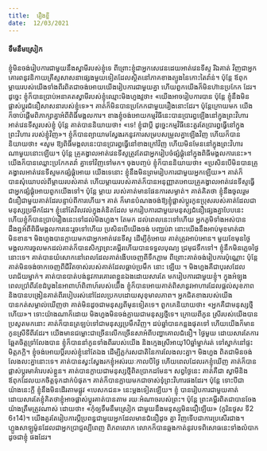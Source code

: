 ```yaml
---
title:  រឿងខ្លី
date:  12/03/2021
---
```


#### ទឹមនឹមស្រៀក

ខ្ញុំមិនចង់រៀបការជាមួយនឹងស្វាមីរបស់ខ្ញុំទេ ពីព្រោះខ្ញុំជាអ្នកសេវេនដេយអាត់វេនទីស្ទ រីឯគាត់ វិញជាអ្នកគោរពនូវនិកាយគ្រីស្ទសាសនាផ្សេងមួយទៀតដែលស្ថិតនៅភាគខាងត្បូងនៃកោះតៃវ៉ាន់។ ប៉ុន្តែ ឪពុកម្តាយរបស់យើងទាំងពីរពិតជាចង់អោយយើងរៀបការជាមួយគ្នា ហើយពួកយើងក៏មិនហ៊ានប្រកែក ដែរ។ ដូច្នេះ ខ្ញុំក៏បានប្រាប់អនាគតស្វាមីរបស់ខ្ញុំឈ្មោះមិងហួងវួថា៖ «យើងអាចរៀបការបាន ប៉ុន្តែ ខ្ញុំនឹងមិន ផ្លាស់ប្តូរជំនឿសាសនារបស់ខ្ញុំទេ»។ គាត់ក៏មិនបានប្រកែកជាមួយរឿងនោះដែរ។ ប៉ុន្តែក្រោយមក យើង ក៏ចាប់ផ្តើមពិភាក្សាគ្នាអំពីពិធីមង្គលការ។ ខាងខ្ញុំចង់អោយកម្មវិធីនេះបានប្រារព្ធឡើងនៅក្នុងព្រះវិហារ អាត់វេនទីស្ទរបស់ខ្ញុំ ប៉ុន្តែ គាត់បាននិយាយថា៖ «ទេ! ខ្ញុំជាប្តី ដូច្នេះកម្មវិធីនេះគួរតែប្រារព្ធធ្វើនៅក្នុងព្រះវិហារ របស់ខ្ញុំវិញ»។ ខ្ញុំក៏បានព្យាយាមស្វែងរកនូវការសម្របសម្រួលគ្នាឡើងវិញ ហើយក៏បាននិយាយថា៖ «សូម ឱ្យពិធីមង្គលនេះបានប្រារព្ធធ្វើនៅខាងក្រៅវិញ ហើយមិនមែននៅក្នុងព្រះវិហារណាមួយនោះឡើយ។ ប៉ុន្តែ គ្រូគង្វាលអាត់វេនទីស្ទត្រូវតែជាអ្នករៀបចំផ្សំផ្គុំនៅក្នុងពិធីមង្គលការនេះ»។ យើងក៏បានឈ្លោះប្រកែកតវ៉ា គ្នាទៅវិញទៅមក។ ចុងបញ្ចប់ ខ្ញុំក៏បាននិយាយថា៖ «ប្រសិនបើមិនបានគ្រូគង្វាលអាត់វេនទីស្ទមកផ្សំផ្គុំអោយ យើងទេនោះ ខ្ញុំនឹងមិនព្រមរៀបការជាមួយអ្នកឡើយ»។ គាត់ក៏បានសុំយោបល់ពីម្តាយរបស់គាត់ ហើយម្តាយរបស់គាត់ក៏បានអនុញ្ញាតអោយគ្រូគង្វាលអាត់វេនទីស្ទធ្វើជាអ្នកផ្សំផ្គុំអោយពួកយើងទៅ។ ប៉ុន្តែ ម្តាយ របស់គាត់មានផែនការសម្ងាត់។ គាត់គិតថា ខ្ញុំនឹងចូលរួមជំនឿជាមួយគាត់ដែរបន្ទាប់ពីការហើយ។ គាត់ ក៏មានបំណងចង់ឱ្យខ្ញុំផ្លាស់ប្តូរកូនប្រុសរបស់គាត់ដែលជាមនុស្សប្រមឹកដែរ។ ខ្ញុំនៅតែវិលវល់ក្នុងគំនិតដែល មករៀបការជាមួយមនុស្សជំនឿផ្សេងគ្នាបែបនេះ ហើយខ្ញុំក៏បានប្រាប់រឿងនេះទៅដល់មិងហួង។ តែមក ដល់ពេលនេះទៅហើយ អ្នកភូមិទាំងអស់បានដឹងឮអំពីពិធីមង្គលការនេះរួចទៅហើយ ប្រសិនបើយើងចង់ បពា្ឈប់វា នោះយើងនឹងអាប់មុខមាត់ជាមិនខាន។ មិងហួងបានក្លាយមកជាអ្នកអាត់វេនទីស្ទ ដើម្បីកុំអោយ គាត់ត្រូវអាប់អោន។ មួយខែមុនថ្ងៃមង្គលការចូលមកដល់គាត់ក៏បានសិក្សាព្រះគម្ពីរហើយបានទទួលបុណ្យ ជ្រមុជទឹកទៅ។ ខ្ញុំនឹកមិនភ្លេចថ្ងៃនោះទេ។ គាត់បានយំសោកនៅពេលដែលគាត់ងើបចេញពីទឹកភ្លាម ពីព្រោះគាត់ចង់រៀបការប៉ុណ្ណោះ ប៉ុន្តែ គាត់មិនចង់ចាកចេញពីជីវិតចាស់របស់គាត់ដែលធ្លាប់ប្រមឹក នោះ ឡើយ ។ មិងហួងគឺជាបុរសដែលបរាជ័យម្នាក់។ គាត់បានបាត់បង់នូវការគោរពខ្លួនឯងដោយសារតែ មករៀបការជាមួយខ្ញុំ។ ក្នុងអំឡុងពេលប្រាំពីរខែដំបូងនៃអាពាហ៍ពិពាហ៍របស់យើង ខ្ញុំក៏បានអោយគាត់ពិសានូវអាហារដែលផ្តល់សុខភាព និងបានបង្រៀនគាត់ពីរបៀបរស់នៅដែលប្រកបដោយសុខុមាលភាព។ អ្នកជិតខាងរបស់យើងបានកត់សម្គាល់ឃើញថា គាត់មិនដូចជាមនុស្សពីមុនទៀតទេ។ ពួកគេនិយាយថា៖ «អ្នកគឺជាមនុស្សថ្មីហើយ»។ ទោះយ៉ាងណាក៏ដោយ មិងហួងមិនចង់ក្លាយជាមនុស្សថ្មីទេ។ ក្រោយពីកូន ស្រីរបស់យើងបានប្រសូតមកនោះ គាត់ក៏បានត្រឡប់ទៅជាមនុស្សប្រមឹកវិញ។ ដប់ឆ្នាំបានកន្លងផុតទៅ ហើយយើងក៏មានកូនស្រីទីពីរដែរ។ យើងមានជម្លោះជាច្រើនលើកច្រើនសាអំពីបញ្ហាគោលជំនឿ។ ថ្ងៃមួយ ដោយសារតែការឆ្អែតចិត្តទ្រាំលែងបាន ខ្ញុំក៏បាននាំកូនទាំងពីររបស់យើង និងក្មេងស្រីអាយុ10ឆ្នាំម្នាក់រត់ ទៅស្នាក់នៅផ្ទះមិត្តភក្តិ។ ខ្ញុំចង់អោយប្តីរបស់ខ្ញុំនៅតែឯង ដើម្បីភ្លក់រសជាតិនៃការលែងលះគ្នា។ មិងហួង ពិតជាមិនចង់លែងលះគ្នានោះទេ។ គាត់បានស្វះស្វែងរកខ្ញុំអស់រយៈកាលបីថ្ងៃ ហើយពេលដែលរកខ្ញុំឃើញ គាត់ក៏បានផ្លាស់ប្តូរមាគ៌ារបស់ខ្លួន។ គាត់បានក្លាយជាមនុស្សថ្មីពិតប្រាកដមែន។ សព្វថ្ងៃនេះ គាត់គឺជា ស្វាមីនិងឪពុកដែលយកចិត្តទុកដាក់បំផុត។ គាត់ក៏បានក្លាយមកជាចាស់ទុំព្រះវិហារផងដែរ។ ប៉ុន្តែ ទោះបីជា យ៉ាងនេះក្តី ខ្ញុំនឹងមិនដើរតាមផ្លូវ «បេសកជន» នេះម្តងទៀតឡើយ។ ខ្ញុំ បានរៀបការជាមួយគាត់ ដោយសារតែខ្ញុំគិតថាខ្ញុំអាចផ្លាស់ប្តូរគាត់បានតាម រយៈអំណាចរបស់ព្រះ។ ប៉ុន្តែ ព្រះគម្ពីរពិតជាបានចែងយ៉ាងត្រឹមត្រូវណាស់ ដោយថា៖ «កុំឲ្យទឹមនឹមស្រៀក ជាមួយនឹងមនុស្សមិនជឿឡើយ» (កូរិនថូស ទី2 6៖14)។ យើងគួរតែរៀបការប្តីប្រពន្ធជាមួយអ្នកដែលមានជំនឿដូច គ្នា វិញទើបជាការប្រសើរជាង។ ហ្លួងសាឡូម៉ូនដែលជាអ្នកប្រាជ្ញល្បីពេញ ពិភពលោក លោកក៏បានឆ្លងកាត់នូវបទពិសោធនេះទាំងលំបាក ដូចជាខ្ញុំ ផងដែរ។